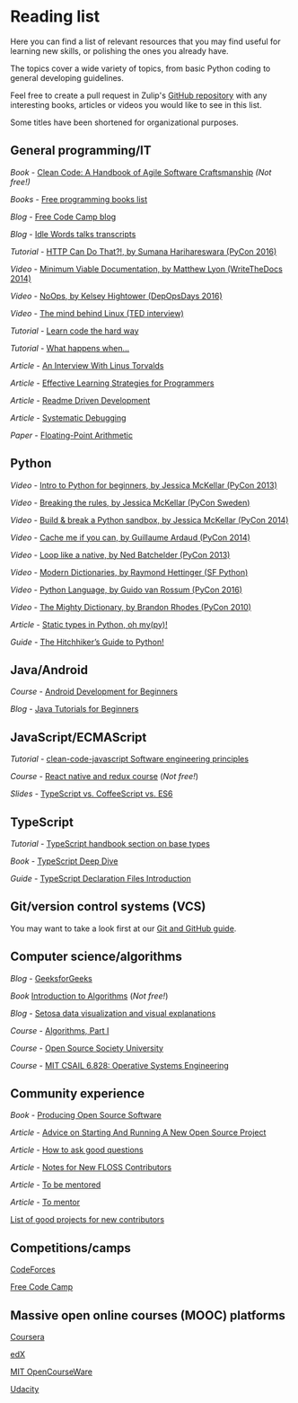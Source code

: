 # Reading list

Here you can find a list of relevant resources that you may find useful for
learning new skills, or polishing the ones you already have.

The topics cover a wide variety of topics, from basic Python coding to
general developing guidelines.

Feel free to create a pull request in Zulip's [GitHub repository](
https://github.com/zulip/zulip/) with any interesting books, articles or
videos you would like to see in this list.

Some titles have been shortened for organizational purposes.

## General programming/IT

*Book* - [Clean Code: A Handbook of Agile Software Craftsmanship][] *(Not free!)*

[Clean Code: A Handbook of Agile Software Craftsmanship]: https://www.amazon.com/Clean-Code-Handbook-Software-Craftsmanship/dp/0132350882

*Books* - [Free programming books list][]

[Free programming books list]: https://github.com/vhf/free-programming-books

*Blog* - [Free Code Camp blog][]

[Free Code Camp blog]: https://medium.freecodecamp.com

*Blog* - [Idle Words talks transcripts][]

[Idle Words talks transcripts]: https://idlewords.com/talks

*Tutorial* - [HTTP Can Do That?!, by Sumana Harihareswara (PyCon 2016)][]

[HTTP Can Do That?!, by Sumana Harihareswara (PyCon 2016)]: https://youtu.be/HsLrXt2l-kg

*Video* - [Minimum Viable Documentation, by Matthew Lyon (WriteTheDocs 2014)][]

[Minimum Viable Documentation, by Matthew Lyon (WriteTheDocs 2014)]: https://youtu.be/bEZcodengwk

*Video* - [NoOps, by Kelsey Hightower (DepOpsDays 2016)][]

[NoOps, by Kelsey Hightower (DepOpsDays 2016)]: https://youtu.be/ajT90pC3ris

*Video* - [The mind behind Linux (TED interview)][]

[The mind behind Linux (TED interview)]: https://youtu.be/o8NPllzkFhE

*Tutorial* - [Learn code the hard way][]

[Learn code the hard way]: https://learncodethehardway.org

*Tutorial* - [What happens when...][]

[What happens when...]: https://github.com/alex/what-happens-when

*Article* - [An Interview With Linus Torvalds][]

[An Interview With Linus Torvalds]: https://techcrunch.com/2012/04/19/an-interview-with-millenium-technology-prize-finalist-linus-torvalds

*Article* - [Effective Learning Strategies for Programmers][]

[Effective Learning Strategies for Programmers]: https://akaptur.com/blog/2015/10/10/effective-learning-strategies-for-programmers/

*Article* - [Readme Driven Development][]

[Readme Driven Development]: https://tom.preston-werner.com/2010/08/23/readme-driven-development.html

*Article* - [Systematic Debugging][]

[Systematic Debugging]: https://akaptur.com/blog/2013/07/24/systematic-debugging

*Paper* - [Floating-Point Arithmetic][]

[Floating-Point Arithmetic]: https://docs.oracle.com/cd/E19957-01/806-3568/ncg_goldberg.html

## Python

*Video* - [Intro to Python for beginners, by Jessica McKellar (PyCon 2013)][]

[Intro to Python for beginners, by Jessica McKellar (PyCon 2013)]: https://youtu.be/rkx5_MRAV3A

*Video* - [Breaking the rules, by Jessica McKellar (PyCon Sweden)][]

[Breaking the rules, by Jessica McKellar (PyCon Sweden)]: https://youtu.be/C0fnHhY9UOc

*Video* - [Build & break a Python sandbox, by Jessica McKellar (PyCon 2014)][]

[Build & break a Python sandbox, by Jessica McKellar (PyCon 2014)]: https://pyvideo.org/pycon-us-2014/building-and-breaking-a-python-sandbox.html

*Video* - [Cache me if you can, by Guillaume Ardaud (PyCon 2014)][]

[Cache me if you can, by Guillaume Ardaud (PyCon 2014)]: https://pyvideo.org/pycon-us-2014/cache-me-if-you-can-memcached-caching-patterns.html

*Video* - [Loop like a native, by Ned Batchelder (PyCon 2013)][]

[Loop like a native, by Ned Batchelder (PyCon 2013)]: https://youtu.be/EnSu9hHGq5o

*Video* - [Modern Dictionaries, by Raymond Hettinger (SF Python)][]

[Modern Dictionaries, by Raymond Hettinger (SF Python)]: https://youtu.be/p33CVV29OG8

*Video* - [Python Language, by Guido van Rossum (PyCon 2016)][]

[Python Language, by Guido van Rossum (PyCon 2016)]: https://youtu.be/YgtL4S7Hrwo

*Video* - [The Mighty Dictionary, by Brandon Rhodes (PyCon 2010)][]

[The Mighty Dictionary, by Brandon Rhodes (PyCon 2010)]: https://pyvideo.org/pycon-us-2010/the-mighty-dictionary-55.html

*Article* - [Static types in Python, oh my(py)!][]

[Static types in Python, oh my(py)!]: https://blog.zulip.org/2016/10/13/static-types-in-python-oh-mypy

*Guide* - [The Hitchhiker’s Guide to Python!][]

[The Hitchhiker’s Guide to Python!]: https://docs.python-guide.org/

## Java/Android

*Course* - [Android Development for Beginners][]

[Android Development for Beginners]: https://www.udacity.com/course/android-development-for-beginners--ud837

*Blog* - [Java Tutorials for Beginners][]

[Java Tutorials for Beginners]: https://www.geeksforgeeks.org/java/

## JavaScript/ECMAScript

*Tutorial* - [clean-code-javascript Software engineering principles][]

[clean-code-javascript Software engineering principles]: https://github.com/ryanmcdermott/clean-code-javascript

*Course* - [React native and redux course][]  (*Not free!*)

[React native and redux course]: https://www.udemy.com/course/the-complete-react-native-and-redux-course/

*Slides* - [TypeScript vs. CoffeeScript vs. ES6][]

[TypeScript vs. CoffeeScript vs. ES6]: https://www.slideshare.net/NeilGreen1/type-script-vs-coffeescript-vs-es6

## TypeScript

*Tutorial* - [TypeScript handbook section on base types][typescript-handbook]

[typescript-handbook]: https://www.typescriptlang.org/docs/handbook/basic-types.html

*Book* - [TypeScript Deep Dive][]

[TypeScript Deep Dive]: https://basarat.gitbooks.io/typescript/

*Guide* - [TypeScript Declaration Files Introduction][]

[TypeScript Declaration Files Introduction]: https://www.typescriptlang.org/docs/handbook/declaration-files/introduction.html

## Git/version control systems (VCS)

You may want to take a look first at our [Git and GitHub guide][].

[Git and GitHub guide]: ../git/index.md

## Computer science/algorithms

*Blog* - [GeeksforGeeks][]

[GeeksforGeeks]: https://www.geeksforgeeks.org

*Book* [Introduction to Algorithms][] (*Not free!*)

[Introduction to Algorithms]: https://mitpress.mit.edu/books/introduction-algorithms

*Blog* - [Setosa data visualization and visual explanations][]

[Setosa data visualization and visual explanations]: https://setosa.io

*Course* - [Algorithms, Part I][]

[Algorithms, Part I]: https://www.coursera.org/learn/algorithms-part1

*Course* - [Open Source Society University][]

[Open Source Society University]: https://ossu.firebaseapp.com

*Course* - [MIT CSAIL 6.828: Operative Systems Engineering][]

[MIT CSAIL 6.828: Operative Systems Engineering]: https://pdos.csail.mit.edu/6.828/2016

## Community experience

*Book* - [Producing Open Source Software][]

[Producing Open Source Software]: https://producingoss.com/en/

*Article* - [Advice on Starting And Running A New Open Source Project][]

[Advice on Starting And Running A New Open Source Project]: https://www.harihareswara.net/sumana/2016/08/04/1

*Article* - [How to ask good questions][]

[How to ask good questions]: https://jvns.ca/blog/good-questions

*Article* - [Notes for New FLOSS Contributors][]

[Notes for New FLOSS Contributors]: https://www.harihareswara.net/sumana/2016/10/12/0

*Article* - [To be mentored][]

[To be mentored]: https://trueskawka.github.io/zulip/outreachy/blog/2017/01/02/to-be-mentored.html

*Article* - [To mentor][]

[To mentor]: https://trueskawka.github.io/zulip/outreachy/gci/blog/2017/01/03/to-mentor.html

[List of good projects for new contributors][]

[List of good projects for new contributors]: https://github.com/MunGell/awesome-for-beginners

## Competitions/camps

[CodeForces][]

[CodeForces]: https://codeforces.com

[Free Code Camp][]

[Free Code Camp]: https://www.freecodecamp.com

## Massive open online courses (MOOC) platforms

[Coursera][]

[Coursera]: https://www.coursera.org

[edX][]

[edX]: https://www.edx.org

[MIT OpenCourseWare][]

[MIT OpenCourseWare]: https://ocw.mit.edu

[Udacity][]

[Udacity]: https://www.udacity.com
